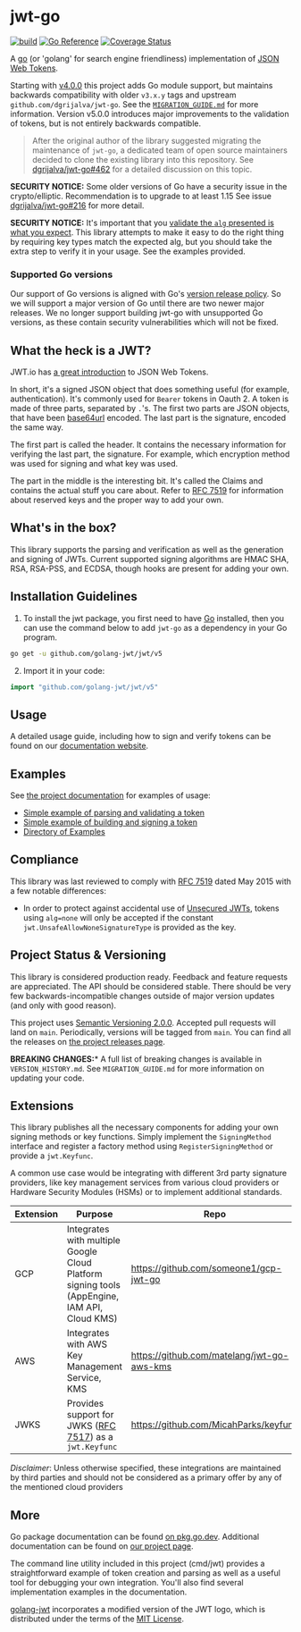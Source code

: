 # jwt-go

[![build](https://github.com/golang-jwt/jwt/actions/workflows/build.yml/badge.svg)](https://github.com/golang-jwt/jwt/actions/workflows/build.yml)
[![Go
Reference](https://pkg.go.dev/badge/github.com/golang-jwt/jwt/v5.svg)](https://pkg.go.dev/github.com/golang-jwt/jwt/v5)
[![Coverage Status](https://coveralls.io/repos/github/golang-jwt/jwt/badge.svg?branch=main)](https://coveralls.io/github/golang-jwt/jwt?branch=main)

A [go](http://www.golang.org) (or 'golang' for search engine friendliness)
implementation of [JSON Web
Tokens](https://datatracker.ietf.org/doc/html/rfc7519).

Starting with [v4.0.0](https://github.com/golang-jwt/jwt/releases/tag/v4.0.0)
this project adds Go module support, but maintains backwards compatibility with
older `v3.x.y` tags and upstream `github.com/dgrijalva/jwt-go`. See the
[`MIGRATION_GUIDE.md`](./MIGRATION_GUIDE.md) for more information. Version
v5.0.0 introduces major improvements to the validation of tokens, but is not
entirely backwards compatible.

> After the original author of the library suggested migrating the maintenance
> of `jwt-go`, a dedicated team of open source maintainers decided to clone the
> existing library into this repository. See
> [dgrijalva/jwt-go#462](https://github.com/dgrijalva/jwt-go/issues/462) for a
> detailed discussion on this topic.


**SECURITY NOTICE:** Some older versions of Go have a security issue in the
crypto/elliptic. Recommendation is to upgrade to at least 1.15 See issue
[dgrijalva/jwt-go#216](https://github.com/dgrijalva/jwt-go/issues/216) for more
detail.

**SECURITY NOTICE:** It's important that you [validate the `alg` presented is
what you
expect](https://auth0.com/blog/critical-vulnerabilities-in-json-web-token-libraries/).
This library attempts to make it easy to do the right thing by requiring key
types match the expected alg, but you should take the extra step to verify it in
your usage.  See the examples provided.

### Supported Go versions

Our support of Go versions is aligned with Go's [version release
policy](https://golang.org/doc/devel/release#policy). So we will support a major
version of Go until there are two newer major releases. We no longer support
building jwt-go with unsupported Go versions, as these contain security
vulnerabilities which will not be fixed.

## What the heck is a JWT?

JWT.io has [a great introduction](https://jwt.io/introduction) to JSON Web
Tokens.

In short, it's a signed JSON object that does something useful (for example,
authentication).  It's commonly used for `Bearer` tokens in Oauth 2.  A token is
made of three parts, separated by `.`'s.  The first two parts are JSON objects,
that have been [base64url](https://datatracker.ietf.org/doc/html/rfc4648)
encoded.  The last part is the signature, encoded the same way.

The first part is called the header.  It contains the necessary information for
verifying the last part, the signature.  For example, which encryption method
was used for signing and what key was used.

The part in the middle is the interesting bit.  It's called the Claims and
contains the actual stuff you care about.  Refer to [RFC
7519](https://datatracker.ietf.org/doc/html/rfc7519) for information about
reserved keys and the proper way to add your own.

## What's in the box?

This library supports the parsing and verification as well as the generation and
signing of JWTs.  Current supported signing algorithms are HMAC SHA, RSA,
RSA-PSS, and ECDSA, though hooks are present for adding your own.

## Installation Guidelines

1. To install the jwt package, you first need to have
   [Go](https://go.dev/doc/install) installed, then you can use the command
   below to add `jwt-go` as a dependency in your Go program.

```sh
go get -u github.com/golang-jwt/jwt/v5
```

2. Import it in your code:

```go
import "github.com/golang-jwt/jwt/v5"
```

## Usage

A detailed usage guide, including how to sign and verify tokens can be found on
our [documentation website](https://golang-jwt.github.io/jwt/usage/create/).

## Examples

See [the project documentation](https://pkg.go.dev/github.com/golang-jwt/jwt/v5)
for examples of usage:

* [Simple example of parsing and validating a
  token](https://pkg.go.dev/github.com/golang-jwt/jwt/v5#example-Parse-Hmac)
* [Simple example of building and signing a
  token](https://pkg.go.dev/github.com/golang-jwt/jwt/v5#example-New-Hmac)
* [Directory of
  Examples](https://pkg.go.dev/github.com/golang-jwt/jwt/v5#pkg-examples)

## Compliance

This library was last reviewed to comply with [RFC
7519](https://datatracker.ietf.org/doc/html/rfc7519) dated May 2015 with a few
notable differences:

* In order to protect against accidental use of [Unsecured
  JWTs](https://datatracker.ietf.org/doc/html/rfc7519#section-6), tokens using
  `alg=none` will only be accepted if the constant
  `jwt.UnsafeAllowNoneSignatureType` is provided as the key.

## Project Status & Versioning

This library is considered production ready.  Feedback and feature requests are
appreciated.  The API should be considered stable.  There should be very few
backwards-incompatible changes outside of major version updates (and only with
good reason).

This project uses [Semantic Versioning 2.0.0](http://semver.org).  Accepted pull
requests will land on `main`.  Periodically, versions will be tagged from
`main`.  You can find all the releases on [the project releases
page](https://github.com/golang-jwt/jwt/releases).

**BREAKING CHANGES:*** A full list of breaking changes is available in
`VERSION_HISTORY.md`.  See `MIGRATION_GUIDE.md` for more information on updating
your code.

## Extensions

This library publishes all the necessary components for adding your own signing
methods or key functions.  Simply implement the `SigningMethod` interface and
register a factory method using `RegisterSigningMethod` or provide a
`jwt.Keyfunc`.

A common use case would be integrating with different 3rd party signature
providers, like key management services from various cloud providers or Hardware
Security Modules (HSMs) or to implement additional standards.

| Extension | Purpose                                                                                                  | Repo                                       |
| --------- | -------------------------------------------------------------------------------------------------------- | ------------------------------------------ |
| GCP       | Integrates with multiple Google Cloud Platform signing tools (AppEngine, IAM API, Cloud KMS)             | https://github.com/someone1/gcp-jwt-go     |
| AWS       | Integrates with AWS Key Management Service, KMS                                                          | https://github.com/matelang/jwt-go-aws-kms |
| JWKS      | Provides support for JWKS ([RFC 7517](https://datatracker.ietf.org/doc/html/rfc7517)) as a `jwt.Keyfunc` | https://github.com/MicahParks/keyfunc      |

*Disclaimer*: Unless otherwise specified, these integrations are maintained by
third parties and should not be considered as a primary offer by any of the
mentioned cloud providers

## More

Go package documentation can be found [on
pkg.go.dev](https://pkg.go.dev/github.com/golang-jwt/jwt/v5). Additional
documentation can be found on [our project
page](https://golang-jwt.github.io/jwt/).

The command line utility included in this project (cmd/jwt) provides a
straightforward example of token creation and parsing as well as a useful tool
for debugging your own integration. You'll also find several implementation
examples in the documentation.

[golang-jwt](https://github.com/orgs/golang-jwt) incorporates a modified version
of the JWT logo, which is distributed under the terms of the [MIT
License](https://github.com/jsonwebtoken/jsonwebtoken.github.io/blob/master/LICENSE.txt).
